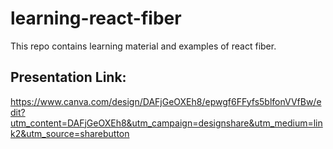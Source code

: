 # learning-react-fiber

This repo contains learning material and examples of react fiber.

## Presentation Link:

https://www.canva.com/design/DAFjGeOXEh8/epwgf6FFyfs5blfonVVfBw/edit?utm_content=DAFjGeOXEh8&utm_campaign=designshare&utm_medium=link2&utm_source=sharebutton
